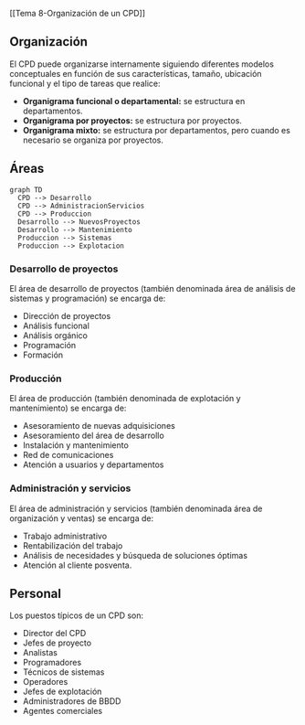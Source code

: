 [[Tema 8-Organización de un CPD]]

## Organización
El CPD puede organizarse internamente siguiendo diferentes modelos conceptuales en función de sus características, tamaño, ubicación funcional y el tipo de tareas que realice:
+ **Organigrama funcional o departamental:** se estructura en departamentos.
+ **Organigrama por proyectos:** se estructura por proyectos.
+ **Organigrama mixto:** se estructura por departamentos, pero cuando es necesario se organiza por proyectos.

## Áreas

```mermaid
graph TD
  CPD --> Desarrollo
  CPD --> AdministracionServicios
  CPD --> Produccion
  Desarrollo --> NuevosProyectos
  Desarrollo --> Mantenimiento
  Produccion --> Sistemas
  Produccion --> Explotacion
```

### Desarrollo de proyectos
El área de desarrollo de proyectos (también denominada área de análisis de sistemas y programación) se encarga de:
+ Dirección de proyectos
+ Análisis funcional
+ Análisis orgánico
+ Programación
+ Formación

### Producción
El área de producción (también denominada de explotación y mantenimiento) se encarga de:
+ Asesoramiento de nuevas adquisiciones
+ Asesoramiento del área de desarrollo
+ Instalación y mantenimiento
+ Red de comunicaciones
+ Atención a usuarios y departamentos

### Administración y servicios
El área de administración y servicios (también denominada área de organización y ventas) se encarga de:
+ Trabajo administrativo
+ Rentabilización del trabajo
+ Análisis de necesidades y búsqueda de soluciones óptimas
+ Atención al cliente posventa.

## Personal
Los puestos típicos de un CPD son:
+ Director del CPD
+ Jefes de proyecto
+ Analistas
+ Programadores
+ Técnicos de sistemas
+ Operadores
+ Jefes de explotación
+ Administradores de BBDD
+ Agentes comerciales